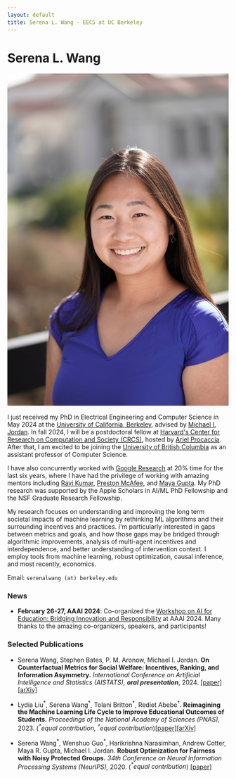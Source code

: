 ```yaml
---
layout: default
title: Serena L. Wang - EECS at UC Berkeley
---
```

	
	
# Serena L. Wang 

<img src="img/serena.jpg" alt="Photo" class="rightside_image">

I just received my PhD in Electrical Engineering and Computer Science in May 2024 at the [University of California, Berkeley](https://eecs.berkeley.edu/), advised by [Michael I. Jordan](https://people.eecs.berkeley.edu/~jordan/). In fall 2024, I will be a postdoctoral fellow at [Harvard's Center for Research on Computation and Society (CRCS)](https://crcs.seas.harvard.edu/), hosted by [Ariel Procaccia](https://procaccia.info/). After that, I am excited to be joining the [University of British Columbia](https://www.cs.ubc.ca/) as an assistant professor of Computer Science. 

I have also concurrently worked with [Google Research](https://research.google/people/SerenaLutongWang/) at 20% time for the last six years, where I have had the privilege of working with amazing mentors including [Ravi Kumar](https://sites.google.com/site/ravik53/), [Preston McAfee](https://mc4f.ee/), and [Maya Gupta](https://mayagupta.org/). My PhD research was supported by the Apple Scholars in AI/ML PhD Fellowship and the NSF Graduate Research Fellowship. 

My research focuses on understanding and improving the long term societal impacts of machine learning by rethinking ML algorithms and their surrounding incentives and practices. I'm particularly interested in gaps between metrics and goals, and how those gaps may be bridged through algorithmic improvements, analysis of multi-agent incentives and interdependence, and better understanding of intervention context. I employ tools from machine learning, robust optimization, causal inference, and most recently, economics.
			
Email: `serenalwang (at) berkeley.edu`

### News
- **February 26-27, AAAI 2024**: Co-organized the [Workshop on AI for Education: Bridging Innovation and Responsibility](https://ai4ed.cc/workshops/aaai2024) at AAAI 2024. Many thanks to the amazing co-organizers, speakers, and participants! 

### Selected Publications

* Serena Wang, Stephen Bates, P. M. Aronow, Michael I. Jordan.
**On Counterfactual Metrics for Social Welfare: Incentives, Ranking, and Information Asymmetry.** *International Conference on Artificial Intelligence and Statistics (AISTATS), **oral presentation***, 2024. [[paper]](https://proceedings.mlr.press/v238/wang24b/wang24b.pdf) [[arXiv]](https://arxiv.org/abs/2305.14595)

* Lydia Liu<sup>\*</sup>, Serena Wang<sup>\*</sup>, Tolani Britton<sup><span>&#8224;</span></sup>,  Rediet Abebe<sup><span>&#8224;</span></sup>. **Reimagining the Machine Learning Life Cycle to Improve Educational Outcomes of Students.** *Proceedings of the National Academy of Sciences (PNAS),* 2023.  (*<sup>\*</sup>equal contribution, <sup><span>&#8224;</span></sup>equal contribution*)[[paper]](https://www.pnas.org/doi/10.1073/pnas.2204781120)[[arXiv]](https://arxiv.org/abs/2209.03929)

* Serena Wang<sup>\*</sup>, Wenshuo Guo<sup>\*</sup>, Harikrishna Narasimhan, Andrew Cotter, Maya R. Gupta, Michael I. Jordan.
**Robust Optimization for Fairness with Noisy Protected Groups.** *34th Conference on Neural Information Processing Systems (NeurIPS),* 2020. (*<sup>\*</sup>equal contribution*) [[paper]](https://proceedings.neurips.cc//paper/2020/file/37d097caf1299d9aa79c2c2b843d2d78-Paper.pdf) 

